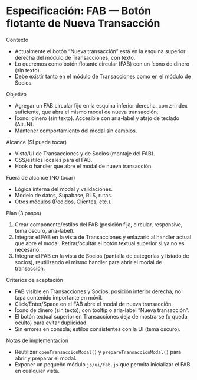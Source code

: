 # Especificación: FAB — Botón flotante de Nueva Transacción

Contexto
- Actualmente el botón “Nueva transacción” está en la esquina superior derecha del módulo de Transacciones, con texto.
- Lo queremos como botón flotante circular (FAB) con un ícono de dinero (sin texto).
- Debe existir tanto en el módulo de Transacciones como en el módulo de Socios.

Objetivo
- Agregar un FAB circular fijo en la esquina inferior derecha, con z-index suficiente, que abra el mismo modal de nueva transacción.
- Ícono: dinero (sin texto). Accesible con aria-label y atajo de teclado (Alt+N).
- Mantener comportamiento del modal sin cambios.

Alcance (SÍ puede tocar)
- Vista/UI de Transacciones y de Socios (montaje del FAB).
- CSS/estilos locales para el FAB.
- Hook o handler que abre el modal de nueva transacción.

Fuera de alcance (NO tocar)
- Lógica interna del modal y validaciones.
- Modelo de datos, Supabase, RLS, rutas.
- Otros módulos (Pedidos, Clientes, etc.).

Plan (3 pasos)
1) Crear componente/estilos del FAB (posición fija, circular, responsive, tema oscuro, aria-label).
2) Integrar el FAB en la vista de Transacciones y enlazarlo al handler actual que abre el modal. Retirar/ocultar el botón textual superior si ya no es necesario.
3) Integrar el FAB en la vista de Socios (pantalla de categorías y listado de socios), reutilizando el mismo handler para abrir el modal de transacción.

Criterios de aceptación
- FAB visible en Transacciones y Socios, posición inferior derecha, no tapa contenido importante en móvil.
- Click/Enter/Space en el FAB abre el modal de nueva transacción.
- Ícono de dinero (sin texto), con tooltip o aria-label “Nueva transacción”.
- El botón textual superior en Transacciones deja de mostrarse (o queda oculto) para evitar duplicidad.
- Sin errores en consola; estilos consistentes con la UI (tema oscuro).

Notas de implementación
- Reutilizar `openTransaccionModal()` y `prepareTransaccionModal()` para abrir y preparar el modal.
- Exponer un pequeño módulo `js/ui/fab.js` que permita inicializar el FAB en cualquier vista.
